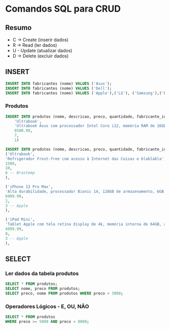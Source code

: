 # Comandos SQL para CRUD

## Resumo
- C -> Create (inserir dados)
- R -> Read (ler dados)
- U - Update (atualizar dados)
- D -> Delete (excluir dados)


## INSERT

```sql
INSERT INTO fabricantes (nome) VALUES ('Asus');
INSERT INTO fabricantes (nome) VALUES ('Dell');
INSERT INTO fabricantes (nome) VALUES ('Apple'),('LG'), ('Samsung'),('Brastemp');
```


### Produtos

```sql
INSERT INTO produtos (nome, descricao, preco, quantidade, fabricante_id) VALUES (
    'Ultrabook',
    'Ultrabook Asus com processador Intel Core i12, memória RAM de 16GB e Windows 11',
    6500.99,
    7,
    1)
```

```sql
INSERT INTO produtos (nome, descricao, preco, quantidade, fabricante_id) VALUES 
('Ultrabook',
'Refrigerador Frost-free com acesso à Internet das Coisas e blablabla',
1500,
10,
6 -- Brastemp
),

('iPhone 13 Pro Max',
'Alta durabilidade, processador Bionic 14, 128GB de armazenamento, 6GB de RAM e caro pra burro',
6999.99,
2,
3 -- Apple
),

('iPad Mini',
'Tablet Apple com tela retina display de 4k, memória interna de 64GB, acesso à iCloud.',
4999.99,
8,
3 -- Apple
),
```


## SELECT

### Ler dados da tabela produtos
```sql
SELECT * FROM produtos;
SELECT nome, preco FROM produtos;
SELECT preco, nome FROM produtos WHERE preco < 3000;
```

### Operadores Lógicos - E, OU, NÃO
```sql
SELECT * FROM produtos 
WHERE preco >= 5000 AND preco < 8000;
```

